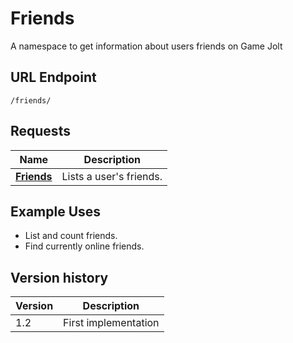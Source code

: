 # Friends

A namespace to get information about users friends on Game Jolt

## URL Endpoint

```
/friends/
```

## Requests

| Name                                                              | Description             |
| ----------------------------------------------------------------- | ----------------------- |
| [**Friends**](https://gamejolt.com/game-api/doc/friends/fetch.md) | Lists a user's friends. |

## Example Uses

* List and count friends.
* Find currently online friends.

## Version history

| Version | Description          |
| ------- | -------------------- |
| 1.2     | First implementation |
